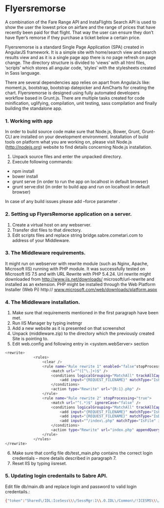 # Flyersremorse
A combination of the Fare Range API and InstaFlights Search API is used to show the user the lowest price on airfare and the range of prices that have recently been paid for that flight. That way the user can ensure they don’t have flyer’s remorse if they purchase a ticket below a certain price. 

Flyersremorse is a standard Single Page Application (SPA) created in AngularJS framework. It is a simple site with home/search view and search results view and as it is a single page app there is no page refresh on page change. The directory structure is divided to ‘views’ with all html files, ‘scripts’ which stores all angular code, ‘styles’ with the stylesheets created in Sass language. 

There are several dependencies app relies on apart from AngularJs like: moment.js, bootstrap, bootstrap datepicker and AmCharts for creating the chart. 
Flyersremorse is designed using fully automated developers workflow based in Grunt.js. There are multiple tasks created for code minification, uglifying, compilation, unit testing, sass compilation and finally building the standalone app. 

### 1. Working with app
In order to build source code  make sure that Node.js, Bower, Grunt, Grunt-CLI are installed on your development environment. Installation of build tools on platform what you are working on, please visit Node.js  (http://nodejs.org) website to find details concerning Node.js installation.
1.	Unpack source files and enter the unpacked directory.
2.	Execute following commands:

* npm install
* bower install
* grunt serve (in order to run the app on localhost in default browser)
* grunt serve:dist (in order to build app and run on localhost in default browser)

In case of any build issues please add –force parameter . 

### 2. Setting up FlyersRemorse application on a server. 
1.	Create a virtual host on any webserver.
2.	Transfer dist files to that directory.
3.	Edit scripts files and replace string  bridge.sabre.cometari.com to address of your Middleware. 

### 3. The Middleware requirements.
It might run on webserver with rewrite module (such as Nginx, Apache, Microsoft IIS) running with PHP module. It was successfully tested on Microsoft IIS 7.5 and with URL Rewrite with PHP 5.4.24. 
Url rewrite might downloaded from http://www.iis.net/downloads/ microsoft/url-rewrite and installed as an extension. PHP might be installed through the Web Platform Installer (Web Pi) http:// www.microsoft.com/web/downloads/platform.aspx 

### 4. The Middleware installation. 
1.	Make sure that requirements mentioned in the first paragraph have been met.  
2.	Run IIS Manager by typing inetmgr  
3.	Add a new website as it is presented on that screenshot  
4.	Unpack (middleware.zip) to the directory which the previously created Site is pointing to.  
5.	Edit web.config and following entry in <system.webServer> section  

```sh
<rewrite> 
             <rules>
                 <clear />
                 <rule name="Rule rewrite 1" enabled="false"stopProcessing="true">
                     <match url="^([^\.]+)$" />
                     <conditions logicalGrouping="MatchAll" trackAllCaptures="false">
                         <add input="{REQUEST_FILENAME}" matchType="IsFile" ignoreCase="false" negate="true" />
                     </conditions>
                     <action type="Rewrite" url="{R:1}.php" />
                 </rule>
                 <rule name="Rule rewrite 2" stopProcessing="true">
                     <match url="^(.*)$" ignoreCase="false" />
                     <conditions logicalGrouping="MatchAll" trackAllCaptures="false">
                         <add input="{REQUEST_FILENAME}" matchType="IsFile" ignoreCase="false" negate="true" />
                         <add input="{REQUEST_FILENAME}" matchType="IsDirectory" ignoreCase="false" negate="true" />
                         <add input="^/index\.php" matchType="IsFile" ignoreCase="false" negate="true" />
                     </conditions>
                     <action type="Rewrite" url="index.php" appendQueryString="true" />
                 </rule>
             </rules>
</rewrite> 
```
6.	Make sure that config file db/test_main.php contains the correct login credentials – more details described in paragraph 7.
7.	Reset IIS by typing iisreset.

### 5.	Updating login credentails to Sabre API.

Edit file db/main.db and replace login and password to valid login credentails.:
```sh
{"token":"Shared\/IDL:IceSess\\\/SessMgr:1\\.0.IDL\/Common\/!ICESMS\\\/RESH!ICESMSLB\\\/RES.LB!-3552884299647084251!398031!0!1!E2E-1","apiUrl":"https:\/\/api.dev.sabre.com\/v1","clientId":"V1:_YOUR_LOGIN_","clientSecret":"_YOUR_SECRET_PASS_"}
```